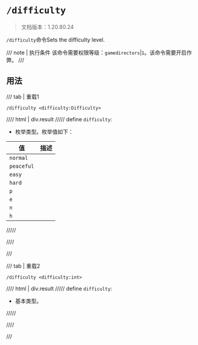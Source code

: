 # `/difficulty`

> 文档版本：1.20.80.24

`/difficulty`命令Sets the difficulty level.

/// note | 执行条件
该命令需要权限等级：`gamedirectors`|`1`。该命令需要开启作弊。
///

## 用法

/// tab | 重载1
```mcfunction
/difficulty <difficulty:Difficulty>
```

//// html | div.result
///// define
`difficulty`: <!-- md:samp Difficulty -->

- 枚举类型。枚举值如下：

|值|描述|
|---|---|
|`normal`||
|`peaceful`||
|`easy`||
|`hard`||
|`p`||
|`e`||
|`n`||
|`h`||



/////

////

///

/// tab | 重载2
```mcfunction
/difficulty <difficulty:int>
```

//// html | div.result
///// define
`difficulty`: <!-- md:samp int -->

- 基本类型。


/////

////

///
